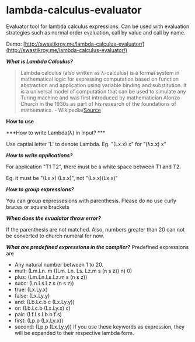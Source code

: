 # lambda-calculus-evaluator
Evaluator tool for lambda calculus expressions. Can be used with evaluation strategies such as normal order evaluation, call by value and call by name.

Demo: [http://swastikroy.me/lambda-calculus-evaluator/](http://swastikroy.me/lambda-calculus-evaluator/)

***What is Lambda Calculus?***
> Lambda calculus (also written as λ-calculus) is a formal system in mathematical logic for expressing computation based on function abstraction and application using variable binding and substitution. It is a universal model of computation that can be used to simulate any Turing machine and was first introduced by mathematician Alonzo Church in the 1930s as part of his research of the foundations of mathematics. - Wikipedia([Source](https://en.wikipedia.org/wiki/Lambda_calculus)


**How to use**

***How to write Lambda(λ) in input? ***

Use captial letter 'L' to denote Lambda. Eg. "(Lx.x) x" for "(λx.x) x"


***How to write applications?***

For application "T1 T2", there must be a white space between T1 and T2.

Eg. it must be "(Lx.x) (Lx.x)", not "(Lx.x)(Lx.x)"


***How to group expressions?***

You can group expressesions with parenthesis. Please do no use curly braces or square brackets


***When does the evualator throw error?***

If the parenthesis are not matched. Also, numbers greater than 20 can not be converted to church numeral for now.


***What are predefined expressions in the compiler?***
Predefined expressions are 
- Any natural number between 1 to 20.
- mult: (Lm.Ln. m ((Lm. Ln. Ls. Lz.m s (n s z)) n) 0)
- plus: (Lm.Ln.Ls.Lz.m s (n s z))
- succ: (Ln.Ls.Lz.s (n s z))
- true: (Lx.Ly.x)
- false: (Lx.Ly.y)
- and: (Lb.Lc.b c (Lx.Ly.y))
- or: (Lb.Lc.b (Lx.Ly.x) c)
- pair: (Lf.Ls.Lb.b f s)
- first: (Lp.p (Lx.Ly.x))
- second: (Lp.p (Lx.Ly.y))
If you use these keywords as expression, they will be expanded to their respective lambda form.

